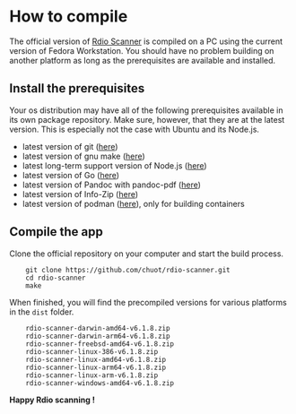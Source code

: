 # How to compile

The official version of [Rdio Scanner](https://github.com/chuot/rdio-scanner) is compiled on a PC using the current version of Fedora Workstation. You should have no problem building on another platform as long as the prerequisites are available and installed.

## Install the prerequisites

Your os distribution may have all of the following prerequisites available in its own package repository. Make sure, however, that they are at the latest version. This is especially not the case with Ubuntu and its Node.js.

- latest version of git ([here](https://git-scm.com/downloads))
- latest version of gnu make ([here](https://www.gnu.org/software/make/))
- latest long-term support version of Node.js ([here](https://nodejs.org/en/))
- latest version of Go ([here](https://go.dev/dl/))
- latest version of Pandoc with pandoc-pdf ([here](https://pandoc.org/installing.html))
- latest version of Info-Zip ([here](http://infozip.sourceforge.net/))
- latest version of podman ([here](https://podman.io/)), only for building containers

## Compile the app

Clone the official repository on your computer and start the build process.

        git clone https://github.com/chuot/rdio-scanner.git
        cd rdio-scanner
        make

When finished, you will find the precompiled versions for various platforms in the `dist` folder.

        rdio-scanner-darwin-amd64-v6.1.8.zip
        rdio-scanner-darwin-arm64-v6.1.8.zip
        rdio-scanner-freebsd-amd64-v6.1.8.zip
        rdio-scanner-linux-386-v6.1.8.zip
        rdio-scanner-linux-amd64-v6.1.8.zip
        rdio-scanner-linux-arm64-v6.1.8.zip
        rdio-scanner-linux-arm-v6.1.8.zip
        rdio-scanner-windows-amd64-v6.1.8.zip

**Happy Rdio scanning !**
